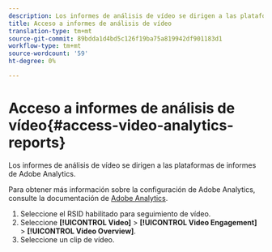 ```yaml
---
description: Los informes de análisis de vídeo se dirigen a las plataformas de informes de Adobe Analytics.
title: Acceso a informes de análisis de vídeo
translation-type: tm+mt
source-git-commit: 89bdda1d4bd5c126f19ba75a819942df901183d1
workflow-type: tm+mt
source-wordcount: '59'
ht-degree: 0%

---
```



# Acceso a informes de análisis de vídeo{#access-video-analytics-reports}

Los informes de análisis de vídeo se dirigen a las plataformas de informes de Adobe Analytics.

Para obtener más información sobre la configuración de Adobe Analytics, consulte la documentación de [Adobe Analytics](https://microsite.omniture.com/t2/help/en_US/reference/).
1. Seleccione el RSID habilitado para seguimiento de vídeo.
1. Seleccione **[!UICONTROL Video]** > **[!UICONTROL Video Engagement]** > **[!UICONTROL Video Overview]**.
1. Seleccione un clip de vídeo.
